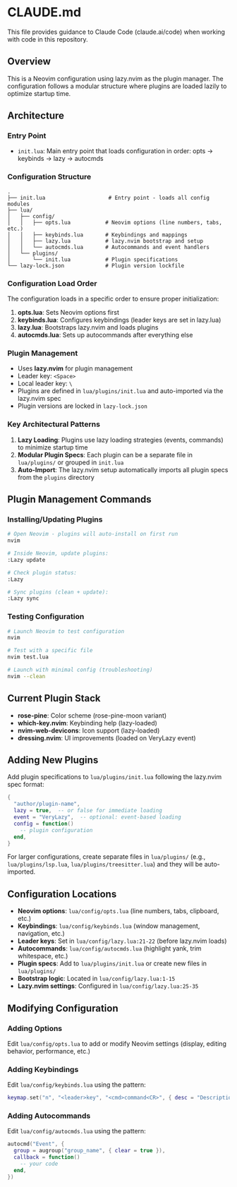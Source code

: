 # CLAUDE.md

This file provides guidance to Claude Code (claude.ai/code) when working with code in this repository.

## Overview

This is a Neovim configuration using lazy.nvim as the plugin manager. The configuration follows a modular structure where plugins are loaded lazily to optimize startup time.

## Architecture

### Entry Point
- `init.lua`: Main entry point that loads configuration in order: opts → keybinds → lazy → autocmds

### Configuration Structure
```
.
├── init.lua                    # Entry point - loads all config modules
├── lua/
│   ├── config/
│   │   ├── opts.lua           # Neovim options (line numbers, tabs, etc.)
│   │   ├── keybinds.lua       # Keybindings and mappings
│   │   ├── lazy.lua           # lazy.nvim bootstrap and setup
│   │   └── autocmds.lua       # Autocommands and event handlers
│   └── plugins/
│       └── init.lua           # Plugin specifications
└── lazy-lock.json             # Plugin version lockfile
```

### Configuration Load Order
The configuration loads in a specific order to ensure proper initialization:
1. **opts.lua**: Sets Neovim options first
2. **keybinds.lua**: Configures keybindings (leader keys are set in lazy.lua)
3. **lazy.lua**: Bootstraps lazy.nvim and loads plugins
4. **autocmds.lua**: Sets up autocommands after everything else

### Plugin Management
- Uses **lazy.nvim** for plugin management
- Leader key: `<Space>`
- Local leader key: `\`
- Plugins are defined in `lua/plugins/init.lua` and auto-imported via the lazy.nvim spec
- Plugin versions are locked in `lazy-lock.json`

### Key Architectural Patterns
1. **Lazy Loading**: Plugins use lazy loading strategies (events, commands) to minimize startup time
2. **Modular Plugin Specs**: Each plugin can be a separate file in `lua/plugins/` or grouped in `init.lua`
3. **Auto-Import**: The lazy.nvim setup automatically imports all plugin specs from the `plugins` directory

## Plugin Management Commands

### Installing/Updating Plugins
```bash
# Open Neovim - plugins will auto-install on first run
nvim

# Inside Neovim, update plugins:
:Lazy update

# Check plugin status:
:Lazy

# Sync plugins (clean + update):
:Lazy sync
```

### Testing Configuration
```bash
# Launch Neovim to test configuration
nvim

# Test with a specific file
nvim test.lua

# Launch with minimal config (troubleshooting)
nvim --clean
```

## Current Plugin Stack
- **rose-pine**: Color scheme (rose-pine-moon variant)
- **which-key.nvim**: Keybinding help (lazy-loaded)
- **nvim-web-devicons**: Icon support (lazy-loaded)
- **dressing.nvim**: UI improvements (loaded on VeryLazy event)

## Adding New Plugins

Add plugin specifications to `lua/plugins/init.lua` following the lazy.nvim spec format:

```lua
{
  "author/plugin-name",
  lazy = true,  -- or false for immediate loading
  event = "VeryLazy",  -- optional: event-based loading
  config = function()
    -- plugin configuration
  end,
}
```

For larger configurations, create separate files in `lua/plugins/` (e.g., `lua/plugins/lsp.lua`, `lua/plugins/treesitter.lua`) and they will be auto-imported.

## Configuration Locations

- **Neovim options**: `lua/config/opts.lua` (line numbers, tabs, clipboard, etc.)
- **Keybindings**: `lua/config/keybinds.lua` (window management, navigation, etc.)
- **Leader keys**: Set in `lua/config/lazy.lua:21-22` (before lazy.nvim loads)
- **Autocommands**: `lua/config/autocmds.lua` (highlight yank, trim whitespace, etc.)
- **Plugin specs**: Add to `lua/plugins/init.lua` or create new files in `lua/plugins/`
- **Bootstrap logic**: Located in `lua/config/lazy.lua:1-15`
- **Lazy.nvim settings**: Configured in `lua/config/lazy.lua:25-35`

## Modifying Configuration

### Adding Options
Edit `lua/config/opts.lua` to add or modify Neovim settings (display, editing behavior, performance, etc.)

### Adding Keybindings
Edit `lua/config/keybinds.lua` using the pattern:
```lua
keymap.set("n", "<leader>key", "<cmd>command<CR>", { desc = "Description" })
```

### Adding Autocommands
Edit `lua/config/autocmds.lua` using the pattern:
```lua
autocmd("Event", {
  group = augroup("group_name", { clear = true }),
  callback = function()
    -- your code
  end,
})
```
